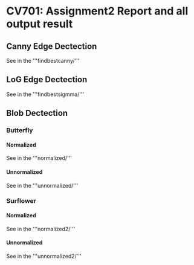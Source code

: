 # CV701: Assignment2 Report and all output result

## Canny Edge Dectection

See in the '''findbestcanny/'''

## LoG Edge Dectection
See in the '''findbestsigmma/'''

## Blob Dectection

### Butterfly

#### Normalized
See in the '''normalized/'''

#### Unnormalized
See in the '''unnormalized/'''

### Surflower

#### Normalized
See in the '''normalized2/'''

#### Unnormalized
See in the '''unnormalized2/'''